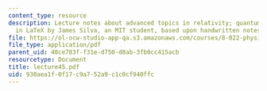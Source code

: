 ```yaml
---
content_type: resource
description: Lecture notes about advanced topics in relativity; quantum. Prepared
  in LaTeX by James Silva, an MIT student, based upon handwritten notes.
file: https://ol-ocw-studio-app-qa.s3.amazonaws.com/courses/8-022-physics-ii-electricity-and-magnetism-fall-2006/930aea1f0f17c9a752a9c1c0cf940ffc_lecture45.pdf
file_type: application/pdf
parent_uid: 40ce783f-f31e-d750-d8ab-3fb0cc415acb
resourcetype: Document
title: lecture45.pdf
uid: 930aea1f-0f17-c9a7-52a9-c1c0cf940ffc
---
```

